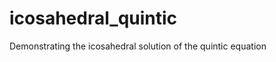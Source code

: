 icosahedral_quintic
===================

Demonstrating the icosahedral solution of the quintic equation
